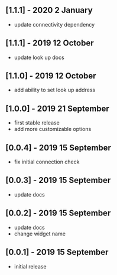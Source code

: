 ## [1.1.1] - 2020 2 January

- update connectivity dependency

## [1.1.1] - 2019 12 October

- update look up docs

## [1.1.0] - 2019 12 October

- add ability to set look up address

## [1.0.0] - 2019 21 September

- first stable release
- add more customizable options

## [0.0.4] - 2019 15 September

- fix initial connection check

## [0.0.3] - 2019 15 September

- update docs

## [0.0.2] - 2019 15 September

- update docs
- change widget name

## [0.0.1] - 2019 15 September

- initial release
